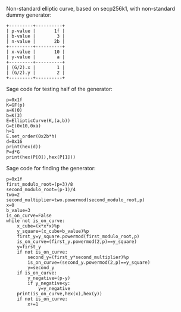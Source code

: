 Non-standard elliptic curve, based on secp256k1, with non-standard dummy generator:
```
+---------+----------+
| p-value |       1f |
| b-value |        3 |
| n-value |       2b |
+---------+----------+
| x-value |       10 |
| y-value |        a |
+---------+----------+
| (G/2).x |        1 |
| (G/2).y |        2 |
+---------+----------+
```
Sage code for testing half of the generator:
```
p=0x1f
K=GF(p)
a=K(0)
b=K(3)
E=EllipticCurve(K,(a,b))
G=E(0x10,0xa)
h=1
E.set_order(0x2b*h)
d=0x16
print(hex(d))
P=d*G
print(hex(P[0]),hex(P[1]))
```
Sage code for finding the generator:
```
p=0x1f
first_modulo_root=(p+3)/8
second_modulo_root=(p-1)/4
two=2
second_multiplier=two.powermod(second_modulo_root,p)
x=0
b_value=3
is_on_curve=False
while not is_on_curve:
    x_cube=(x*x*x)%p
    y_square=(x_cube+b_value)%p
    first_y=y_square.powermod(first_modulo_root,p)
    is_on_curve=(first_y.powermod(2,p)==y_square)
    y=first_y
    if not is_on_curve:
        second_y=(first_y*second_multiplier)%p
        is_on_curve=(second_y.powermod(2,p)==y_square)
        y=second_y
    if is_on_curve:
        y_negative=(p-y)
        if y_negative<y:
            y=y_negative
    print(is_on_curve,hex(x),hex(y))
    if not is_on_curve:
        x+=1
```
